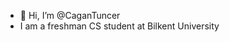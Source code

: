 - 👋 Hi, I’m @CaganTuncer
- I am a freshman CS student at Bilkent University


<!---
CaganTuncer/CaganTuncer is a ✨ special ✨ repository because its `README.md` (this file) appears on your GitHub profile.
You can click the Preview link to take a look at your changes.
--->
